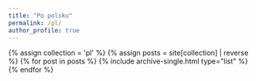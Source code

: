 ```yaml
---
title: "Po polsku"
permalink: /pl/
author_profile: true
---
```



<div class="grid__wrapper">
  {% assign collection = 'pl' %}
  {% assign posts = site[collection] | reverse %}
  {% for post in posts %}
    {% include archive-single.html type="list" %}
  {% endfor %}
</div>